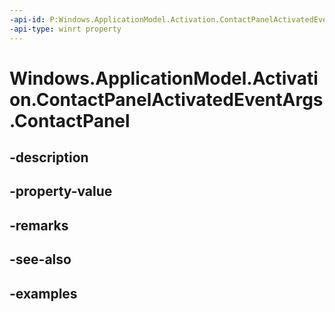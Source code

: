 ```yaml
---
-api-id: P:Windows.ApplicationModel.Activation.ContactPanelActivatedEventArgs.ContactPanel
-api-type: winrt property
---
```


<!-- Property syntax.
public ContactPanel ContactPanel { get; }
-->

# Windows.ApplicationModel.Activation.ContactPanelActivatedEventArgs.ContactPanel

## -description

## -property-value

## -remarks

## -see-also

## -examples


